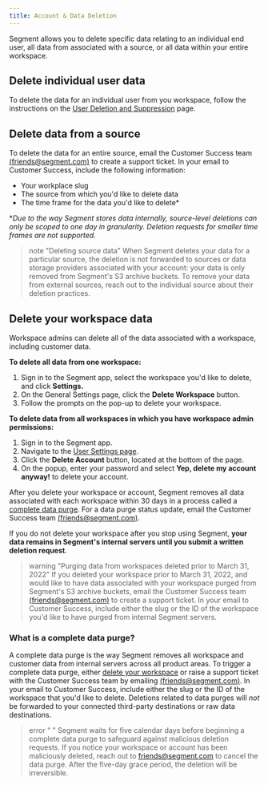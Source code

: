 ```yaml
---
title: Account & Data Deletion
---
```


Segment allows you to delete specific data relating to an individual end user, all data from associated with a source, or all data within your entire workspace.

## Delete individual user data
To delete the data for an individual user from you workspace, follow the instructions on the [User Deletion and Suppression](/docs/privacy/user-deletion-and-suppression) page.

## Delete data from a source
To delete the data for an entire source, email the Customer Success team [(friends@segment.com)](mailto:friends@segment.com) to create a support ticket. In your email to Customer Success, include the following information:
- Your workplace slug
- The source from which you'd like to delete data
- The time frame for the data you'd like to delete*

**Due to the way Segment stores data internally, source-level deletions can only be scoped to one day in granularity. Deletion requests for smaller time frames are not supported.*

> note "Deleting source data"
> When Segment deletes your data for a particular source, the deletion is not forwarded to sources or data storage providers associated with your account: your data is only removed from Segment's S3 archive buckets. To remove your data from external sources, reach out to the individual source about their deletion practices. 

## Delete your workspace data

Workspace admins can delete all of the data associated with a workspace, including customer data. 

**To delete all data from one workspace:**

1. Sign in to the Segment app, select the workspace you'd like to delete, and click **Settings.**
2. On the General Settings page, click the **Delete Workspace** button. 
3. Follow the prompts on the pop-up to delete your workspace. 

**To delete data from all workspaces in which you have workspace admin permissions:**

1. Sign in to the Segment app. 
2. Navigate to the [User Settings page](https://app.segment.com/settings/user). 
3. Click the **Delete Account** button, located at the bottom of the page. 
4. On the popup, enter your password and select **Yep, delete my account anyway!** to delete your account.

After you delete your workspace or account, Segment removes all data associated with each workspace within 30 days in a process called a [complete data purge](#what-is-a-complete-data-purge). For a data purge status update, email the Customer Success team [(friends@segment.com)](mailto:friends@segment.com).

If you do not delete your workspace after you stop using Segment, **your data remains in Segment's internal servers until you submit a written deletion request**.

> warning "Purging data from workspaces deleted prior to March 31, 2022"
> If you deleted your workspace prior to March 31, 2022, and would like to have data associated with your workspace purged from Segment's S3 archive buckets, email the Customer Success team [(friends@segment.com)](mailto:friends@segment.com) to create a support ticket. In your email to Customer Success, include either the slug or the ID of the workspace you'd like to have purged from internal Segment servers. 

### What is a complete data purge?

A complete data purge is the way Segment removes all workspace and customer data from internal servers across all product areas. To trigger a complete data purge, either [delete your workspace](#how-can-i-delete-data-from-my-workspace) or raise a support ticket with the Customer Success team by emailing [(friends@segment.com)](mailto:friends@segment.com). In your email to Customer Success, include either the slug or the ID of the workspace that you'd like to delete. Deletions related to data purges will *not* be forwarded to your connected third-party destinations or raw data destinations. 

> error " "
> Segment waits for five calendar days before beginning a complete data purge to safeguard against malicious deletion requests. If you notice your workspace or account has been maliciously deleted, reach out to [friends@segment.com](mailto:friends@segment.com) to cancel the data purge. After the five-day grace period, the deletion will be irreversible.
